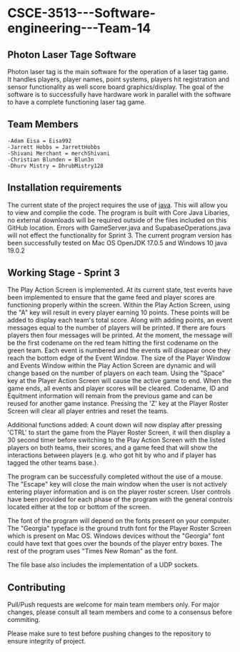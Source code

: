 # CSCE-3513---Software-engineering---Team-14
## Photon Laser Tage Software

Photon laser tag is the main software for the operation of a laser tag game. It handles players, player names, point systems, players hit registration and sensor functionality as well score board graphics/display. The goal of the software is to successfully have hardware work in parallel with the software to have a complete functioning laser tag game. 

## Team Members
```
-Adam Eisa = Eisa992
-Jarrett Hobbs = JarrettHobbs
-Shivani Merchant = merchShivani
-Christian Blunden = Blun3n
-Dhurv Mistry = DhrubMistry128
```

## Installation requirements
The current state of the project requires the use of [java](https://www.java.com/download/ie_manual.jsp). This will allow you to view and complie the code.
The program is built with Core Java Libaries, no external downloads will be required outside of the files included on this GitHub location. Errors with GameServer.java and SupabaseOperations.java will not effect the functionality for Sprint 3.
The current program version has been successfully tested on Mac OS OpenJDK 17.0.5 and Windows 10 java 19.0.2

## Working Stage - Sprint 3
The Play Action Screen is implemented. At its current state, test events have been implemented to ensure that the game feed and player scores are functioning properly within the screen. Within the Play Action Screen, using the "A" key will result in every player earning 10 points. These points will be added to display each team's total score. Along with adding points, an event messages equal to the number of players will be printed. If there are fours players then four messages will be printed. At the moment, the message will be the first codename on the red team hitting the first codename on the green team. Each event is numbered and the events will disapear once they reach the bottom edge of the Event Window. The size of the Player Window and Events Window within the Play Action Screen are dynamic and will change based on the number of players on each team. Using the "Space" key at the Player Action Screen will cause the active game to end. When the game ends, all events and player scores will be cleared. Codename, ID and Equitment information will remain from the previous game and can be reused for another game instance. Pressing the 'Z' key at the Player Roster Screen will clear all player entries and reset the teams.  

Additional functions added: A count down will now display after pressing 'CTRL' to start the game from the Player Roster Screen, it will then display a 30 second timer before switching to the Play Action Screen with the listed players on both teams, their scores, and a game feed that will show the interactions between players (e.g. who got hit by who and if player has tagged the other teams base.). 

The program can be successfully completed without the use of a mouse. The "Escape" key will close the main window when the user is not actively entering player information and is on the player roster screen. User controls have been provided for each phase of the program with the general controls located either at the top or bottom of the screen.

The font of the program will depend on the fonts present on your computer. The "Georgia" typeface is the ground truth font for the Player Roster Screen which is present on Mac OS. Windows devices without the "Georgia" font could have text that goes over the bounds of the player entry boxes. The rest of the program uses "Times New Roman" as the font.

The file base also includes the implementation of a UDP sockets.

## Contributing

Pull/Push requests are welcome for main team members only. For major changes, please consult all team members and come to a consensus before commiting.

Please make sure to test before pushing changes to the repository to ensure integrity of project.
